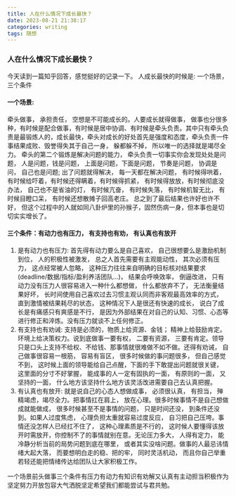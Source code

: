 ```yaml
---
title: 人在什么情况下成长最快？
date: 2023-08-21 21:38:17
categories: writing
tags: 随想
---
```


### 人在什么情况下成长最快？
今天读到一篇知乎回答，感觉挺好的记录一下。
人成长最快的时候是: 一个场景， 三个条件

#### 一个场景:
牵头做事， 承担责任， 空想是不可能成长的。人要成长就得做事， 做事也分很多种，有时候是配合做事，有时候是居中协调、有时候是牵头负责。其中只有牵头负责是最锻炼人的，成长最快，牵头对成长的好处首先是强度和态度，牵头负责一件事结果成败、毁誉得失其于自己一身， 躲都躲不掉， 所以唯一的选择就是竭尽全力。
牵头的第二个锻炼是解决问题的能力， 牵头负责一切事实你会发现处处是问题， 人是问题，钱是问题， 上面是问题，下面是问题， 节奏是问题， 协调是问， 自己也是问题; 出了问题就得解决， 每一天都在解决问题， 有时候得哄着，有时候给吓着，有时候还得瞒着，有时候得抓紧， 有时候得放放，有时候彻底没办法， 自己也不是省油的灯， 有时候亢奋， 有时候失落， 有时候机智无比， 有时候目瞪口呆， 有时候还想散摊子回高老庄。 总之到了最后结果也许好也许不好， 但这个过程中的人就如同八卦炉里的孙猴子，固然伤病一身，但本事也是切切实实增长了。
#### 三个条件：有动力也有压力， 有支持也有劝， 有认真也有放开 
1. 是有动力也有压力: 首先得有动力要么是自己喜欢， 自己很想要么是激励机制到位， 人的积极性被激发， 总之人首先需要有主观能动性， 其次必须有压力， 这点经常被人忽略， 这种压力往往来自明确的目标核对结果要求(deadline/数据/指标/盈利养活团队...)， 结果会呼唤效率， 倒逼改进， 只有动力没有压力人很容易进入一种什么都想做， 什么都放弃不了， 无法衡量结果好坏， 长时间使用自己喜欢过去习惯主观认同而非客观最高效率的方式， 直到激情被结果耗尽的状态， 这种情况下人是很还有快速的成长， 说白了成长是有痛感只有爽感是不行， 是因为外部结果在对自己的认知、习惯、心态等进行修正和淬炼。没有压力就谈不上任何修正。 
2. 有支持也有劝诫: 支持是必须的，物质上给资源、金钱； 精神上给鼓励肯定。环境上给决策权力。说到底做事一要有权， 二要有资源， 三要有肯定。领导只是口头上支持不给权、不给钱、那事情就很难做不如不做。还得有劝诫， 自己做事很容易一根筋， 容易有盲区， 很多时候做的事问题很多， 但自己感觉不到， 这时候上面的领导能给自己点醒，下面的手下敢提出问题就很关键， 这里面的分寸不好掌握， 能成事的人一定有固执的一面， 有原则的一面， 又坚持的一面， 什么地方该坚持什么地方该灵活改进需要自己去认真把握。
3. 有认真也有放开: 就是说自己的心态人想做成事， 必须很认真， 有担当， 殚精竭虑，竭尽全力。把事情扛在肩上， 放在心理。很多时候事情不是自己想做成就能做成， 很多时候甚至不是事情的问题， 只是时间还没， 到条件还没到。如果人过度焦虑， 心理负担太重就容易过度反应， 自习把自己压垮。事情还没怎样人已经扛不住了， 这种心理素质是不行的， 这时候人要懂得该放开时需放开，你控制不了的事情就别在意。无论压力多大， 人得有定力， 能冷静分析当前的局势问题到底在哪里， 或者其实没啥问题。做事的人最忌讳情绪大起大落， 而要想明白走的稳、把的牢， 同时灵活机动， 而且你自己举重若轻还能把情绪传达给团队让大家积极工作。

一个场景前头做事三个条件有压力有动力有知识有劝解又认真有主动担当积极作为坚定努力开放包容大气洒脱坚定希望我们都能尝试与君共勉。